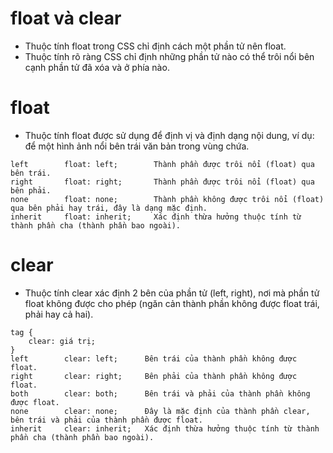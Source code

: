 # float và clear

- Thuộc tính float trong CSS chỉ định cách một phần tử nên float.
- Thuộc tính rõ ràng CSS chỉ định những phần tử nào có thể trôi nổi bên cạnh phần tử đã xóa và ở phía nào.

# float

- Thuộc tính float được sử dụng để định vị và định dạng nội dung, ví dụ: để một hình ảnh nổi bên trái văn bản trong vùng chứa.

```console
left	    float: left;	    Thành phần được trôi nổi (float) qua bên trái.
right	    float: right;	    Thành phần được trôi nổi (float) qua bên phải.
none	    float: none;	    Thành phần không được trôi nổi (float) qua bên phải hay trái, đây là dạng mặc định.
inherit	    float: inherit;	    Xác định thừa hưởng thuộc tính từ thành phần cha (thành phần bao ngoài).
```

# clear

- Thuộc tính clear xác định 2 bên của phần tử (left, right), nơi mà phần tử float không được cho phép (ngăn cản thành phần không được float trái, phải hay cả hai).

```console
tag {
    clear: giá trị;
}
left	    clear: left;	  Bên trái của thành phần không được float.
right	    clear: right;	  Bên phải của thành phần không được float.
both	    clear: both;	  Bên trái và phải của thành phần không được float.
none	    clear: none;	  Đây là mặc định của thành phần clear, bên trái và phải của thành phần được float.
inherit	    clear: inherit;	  Xác định thừa hưởng thuộc tính từ thành phần cha (thành phần bao ngoài).
```
